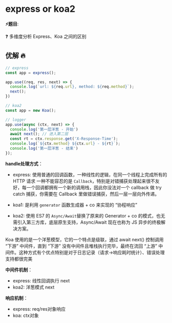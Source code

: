 # express or koa2

**⚡题目**:

❓ 多维度分析 Express、Koa 之间的区别

## 优解 🔥

```js
// express
const app = express();

app.use((req, res, next) => {
  console.log(`url: ${req.url}, method: ${req.method}`);
  next();
})

// koa2
const app = new Koa();

// logger
app.use(async (ctx, next) => {
  console.log('第一层洋葱 - 开始')
  await next(); // 进入第二层
  const rt = ctx.response.get('X-Response-Time');
  console.log(`${ctx.method} ${ctx.url} - ${rt}`);
  console.log('第一层洋葱 - 结束')
});
```

**handle处理方式**：

- express: 使用普通的回调函数，一种线性的逻辑，在同一个线程上完成所有的 HTTP 请求
一种不能容忍的是 `Callback`，特别是对错捕获处理起来很不友好，每一个回调都拥有一个新的调用栈，因此你没法对一个 callback 做 try catch 捕获，你需要在 Callback 里做错误捕获，然后一层一层向外传递。

- koa1: 是利用 `generator` 函数生成器 + co 来实现的 “协程响应”

- koa2: 使用 ES7 的 `Async/Await`替换了原来的 Generator + co 的模式，也无需引入第三方库，底层原生支持，Async/Await 现在也称为 JS 异步的终极解决方案。

Koa 使用的是一个洋葱模型，它的一个特点是级联，通过 await next() 控制调用 “下游” 中间件，直到 “下游” 没有中间件且堆栈执行完毕，最终在流回 “上游” 中间件。这种方式有个优点特别是对于日志记录（请求->响应耗时统计）、错误处理支持都很完美

**中间件机制**：

- express: 线性回调执行 next
- koa2: 洋葱模式 next

**响应机制**：

- express: req/res对象响应
- koa: ctx对象
